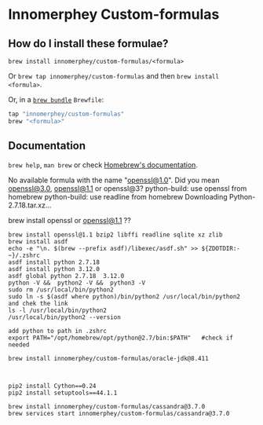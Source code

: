 # Innomerphey Custom-formulas

## How do I install these formulae?

`brew install innomerphey/custom-formulas/<formula>`

Or `brew tap innomerphey/custom-formulas` and then `brew install <formula>`.

Or, in a [`brew bundle`](https://github.com/Homebrew/homebrew-bundle) `Brewfile`:

```ruby
tap "innomerphey/custom-formulas"
brew "<formula>"
```

## Documentation

`brew help`, `man brew` or check [Homebrew's documentation](https://docs.brew.sh).

No available formula with the name "openssl@1.0". Did you mean openssl@3.0, openssl@1.1 or openssl@3?
python-build: use openssl from homebrew
python-build: use readline from homebrew
Downloading Python-2.7.18.tar.xz...

brew install openssl or openssl@1.1 ??

```
brew install openssl@1.1 bzip2 libffi readline sqlite xz zlib
brew install asdf
echo -e "\n. $(brew --prefix asdf)/libexec/asdf.sh" >> ${ZDOTDIR:-~}/.zshrc
asdf install python 2.7.18
asdf install python 3.12.0
asdf global python 2.7.18  3.12.0
python -V &&  python2 -V &&  python3 -V
sudo rm /usr/local/bin/python2
sudo ln -s $(asdf where python)/bin/python2 /usr/local/bin/python2
and chek the link
ls -l /usr/local/bin/python2
/usr/local/bin/python2 --version

add python to path in .zshrc 
export PATH="/opt/homebrew/opt/python@2.7/bin:$PATH"   #check if needed

brew install innomerphey/custom-formulas/oracle-jdk@8.411



pip2 install Cython==0.24
pip2 install setuptools==44.1.1

brew install innomerphey/custom-formulas/cassandra@3.7.0  
brew services start innomerphey/custom-formulas/cassandra@3.7.0


```
